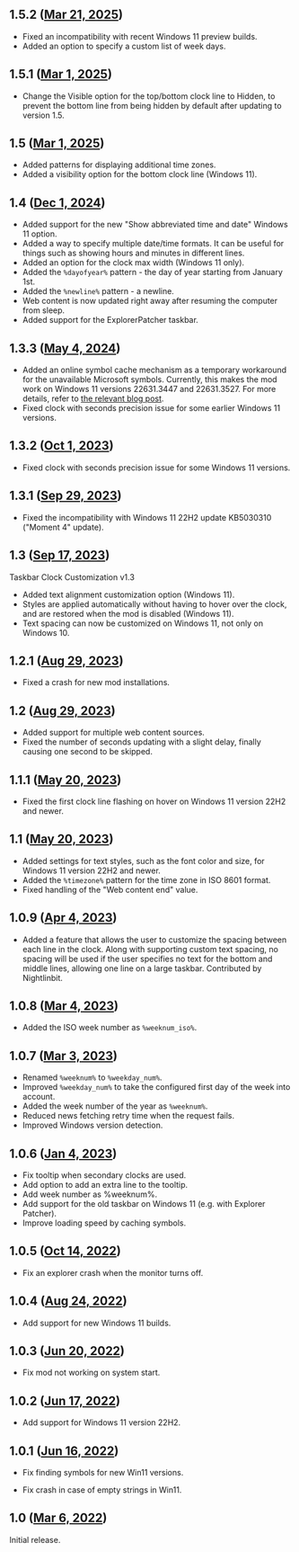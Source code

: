 ## 1.5.2 ([Mar 21, 2025](https://github.com/ramensoftware/windhawk-mods/blob/a2cd3cd75b7491b7f38a2ea3cf51ae71f164f119/mods/taskbar-clock-customization.wh.cpp))

* Fixed an incompatibility with recent Windows 11 preview builds.
* Added an option to specify a custom list of week days.

## 1.5.1 ([Mar 1, 2025](https://github.com/ramensoftware/windhawk-mods/blob/a2c63362113ef44916a06a798fd2424a44c17fd6/mods/taskbar-clock-customization.wh.cpp))

* Change the Visible option for the top/bottom clock line to Hidden, to prevent the bottom line from being hidden by default after updating to version 1.5.

## 1.5 ([Mar 1, 2025](https://github.com/ramensoftware/windhawk-mods/blob/67c1039afeda68ee5efd3c6a0e5cabe2de082557/mods/taskbar-clock-customization.wh.cpp))

* Added patterns for displaying additional time zones.
* Added a visibility option for the bottom clock line (Windows 11).

## 1.4 ([Dec 1, 2024](https://github.com/ramensoftware/windhawk-mods/blob/6082c60100929675fc56d995c9f9a6ae7b221c9e/mods/taskbar-clock-customization.wh.cpp))

* Added support for the new "Show abbreviated time and date" Windows 11 option.
* Added a way to specify multiple date/time formats. It can be useful for things such as showing hours and minutes in different lines.
* Added an option for the clock max width (Windows 11 only).
* Added the `%dayofyear%` pattern - the day of year starting from January 1st.
* Added the `%newline%` pattern - a newline.
* Web content is now updated right away after resuming the computer from sleep.
* Added support for the ExplorerPatcher taskbar.

## 1.3.3 ([May 4, 2024](https://github.com/ramensoftware/windhawk-mods/blob/058fa8b81165b566fd988e19e42052771a59b120/mods/taskbar-clock-customization.wh.cpp))

* Added an online symbol cache mechanism as a temporary workaround for the unavailable Microsoft symbols. Currently, this makes the mod work on Windows 11 versions 22631.3447 and 22631.3527. For more details, refer to [the relevant blog post](https://ramensoftware.com/windhawk-and-symbol-download-errors).
* Fixed clock with seconds precision issue for some earlier Windows 11 versions.

## 1.3.2 ([Oct 1, 2023](https://github.com/ramensoftware/windhawk-mods/blob/5d0c4eeb53c4888499420595c3f4a4658569be60/mods/taskbar-clock-customization.wh.cpp))

* Fixed clock with seconds precision issue for some Windows 11 versions.

## 1.3.1 ([Sep 29, 2023](https://github.com/ramensoftware/windhawk-mods/blob/9422e42496cbf69949fb5cedce029b6bf3f0ddb8/mods/taskbar-clock-customization.wh.cpp))

* Fixed the incompatibility with Windows 11 22H2 update KB5030310 ("Moment 4" update).

## 1.3 ([Sep 17, 2023](https://github.com/ramensoftware/windhawk-mods/blob/18081443a8c4f967d07c82997d3096f3b9faba6c/mods/taskbar-clock-customization.wh.cpp))

Taskbar Clock Customization v1.3

* Added text alignment customization option (Windows 11).
* Styles are applied automatically without having to hover over the clock, and are restored when the mod is disabled (Windows 11).
* Text spacing can now be customized on Windows 11, not only on Windows 10.

## 1.2.1 ([Aug 29, 2023](https://github.com/ramensoftware/windhawk-mods/blob/122aa5caae18036ac97f187119f589b70a76c917/mods/taskbar-clock-customization.wh.cpp))

* Fixed a crash for new mod installations.

## 1.2 ([Aug 29, 2023](https://github.com/ramensoftware/windhawk-mods/blob/8ab7ca1f13850e0ebb9ac2a9aee7ac75cc947d81/mods/taskbar-clock-customization.wh.cpp))

* Added support for multiple web content sources.
* Fixed the number of seconds updating with a slight delay, finally causing one second to be skipped.

## 1.1.1 ([May 20, 2023](https://github.com/ramensoftware/windhawk-mods/blob/9c814a48137a68e5e1262b98d84be86b08ab96e9/mods/taskbar-clock-customization.wh.cpp))

* Fixed the first clock line flashing on hover on Windows 11 version 22H2 and newer.

## 1.1 ([May 20, 2023](https://github.com/ramensoftware/windhawk-mods/blob/0718eb23fbfa530f9a7bc1c1892f071db8b4fb41/mods/taskbar-clock-customization.wh.cpp))

* Added settings for text styles, such as the font color and size, for Windows 11 version 22H2 and newer.
* Added the `%timezone%` pattern for the time zone in ISO 8601 format.
* Fixed handling of the "Web content end" value.

## 1.0.9 ([Apr 4, 2023](https://github.com/ramensoftware/windhawk-mods/blob/f053e22f61b37e9561a8de8786541dd79be955f1/mods/taskbar-clock-customization.wh.cpp))

* Added a feature that allows the user to customize the spacing between each line in the clock. Along with supporting custom text spacing, no spacing will be used if the user specifies no text for the bottom and middle lines, allowing one line on a large taskbar. Contributed by Nightlinbit.

## 1.0.8 ([Mar 4, 2023](https://github.com/ramensoftware/windhawk-mods/blob/0a2d75864aab7e62da9262f5e054cba6e37baba7/mods/taskbar-clock-customization.wh.cpp))

* Added the ISO week number as `%weeknum_iso%`.

## 1.0.7 ([Mar 3, 2023](https://github.com/ramensoftware/windhawk-mods/blob/0dbb93c0ff0d66038a539dd3d6c97690701d4757/mods/taskbar-clock-customization.wh.cpp))

* Renamed `%weeknum%` to `%weekday_num%`.
* Improved `%weekday_num%` to take the configured first day of the week into account.
* Added the week number of the year as `%weeknum%`.
* Reduced news fetching retry time when the request fails.
* Improved Windows version detection.

## 1.0.6 ([Jan 4, 2023](https://github.com/ramensoftware/windhawk-mods/blob/73cb003a7158fe622a169362a6669ccc9bfbd95e/mods/taskbar-clock-customization.wh.cpp))

* Fix tooltip when secondary clocks are used.
* Add option to add an extra line to the tooltip.
* Add week number as %weeknum%.
* Add support for the old taskbar on Windows 11 (e.g. with Explorer Patcher).
* Improve loading speed by caching symbols.

## 1.0.5 ([Oct 14, 2022](https://github.com/ramensoftware/windhawk-mods/blob/18343f1646f86232bfa309f20ab19857cbbd9cb1/mods/taskbar-clock-customization.wh.cpp))

* Fix an explorer crash when the monitor turns off.

## 1.0.4 ([Aug 24, 2022](https://github.com/ramensoftware/windhawk-mods/blob/e2ca051a501e542dc5e4a3ad6e2945fb4d1b3b35/mods/taskbar-clock-customization.wh.cpp))

* Add support for new Windows 11 builds.

## 1.0.3 ([Jun 20, 2022](https://github.com/ramensoftware/windhawk-mods/blob/c450034bab997a7833c0843c9e35d5506e3e8899/mods/taskbar-clock-customization.wh.cpp))

* Fix mod not working on system start.

## 1.0.2 ([Jun 17, 2022](https://github.com/ramensoftware/windhawk-mods/blob/e39485cf274daba4c6ec76329b9f8112ecf973ea/mods/taskbar-clock-customization.wh.cpp))

* Add support for Windows 11 version 22H2.

## 1.0.1 ([Jun 16, 2022](https://github.com/ramensoftware/windhawk-mods/blob/972c27bbbcdf39a2b8faf02cbfe5da2bc6080ee5/mods/taskbar-clock-customization.wh.cpp))

* Fix finding symbols for new Win11 versions.

* Fix crash in case of empty strings in Win11.

## 1.0 ([Mar 6, 2022](https://github.com/ramensoftware/windhawk-mods/blob/85322d8095db39e00abcd70168b490c9602c43d4/mods/taskbar-clock-customization.wh.cpp))

Initial release.
